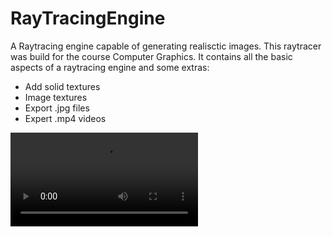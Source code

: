 # RayTracingEngine
A Raytracing engine capable of generating realisctic images. This raytracer was build for the course Computer Graphics. It contains all the basic aspects of a raytracing engine and some extras:
- Add solid textures
- Image textures
- Export .jpg files
- Expert .mp4 videos

![Example image](https://github.com/wouterreijgers/RayTracingEngine/blob/master/video.mp4)
